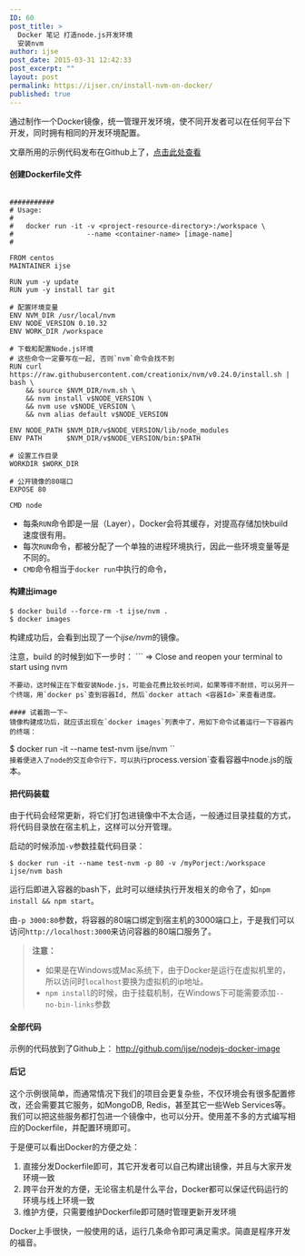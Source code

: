 ```yaml
---
ID: 60
post_title: >
  Docker 笔记 打造node.js开发环境
  安装nvm
author: ijse
post_date: 2015-03-31 12:42:33
post_excerpt: ""
layout: post
permalink: https://ijser.cn/install-nvm-on-docker/
published: true
---
```

<p>通过制作一个Docker镜像，统一管理开发环境，使不同开发者可以在任何平台下开发，同时拥有相同的开发环境配置。</p>

<p>文章所用的示例代码发布在Github上了，<a href="http://github.com/ijse/nodejs-docker-image">点击此处查看</a></p>

<h4 id="toc_0">创建Dockerfile文件</h4>

<pre><code class="language-dockerfile">
###########
# Usage:
#
#   docker run -it -v &lt;project-resource-directory&gt;:/workspace \
#                  --name &lt;container-name&gt; [image-name]
#

FROM centos
MAINTAINER ijse

RUN yum -y update
RUN yum -y install tar git

# 配置环境变量
ENV NVM_DIR /usr/local/nvm
ENV NODE_VERSION 0.10.32
ENV WORK_DIR /workspace

# 下载和配置Node.js环境
# 这些命令一定要写在一起, 否则`nvm`命令会找不到
RUN curl https://raw.githubusercontent.com/creationix/nvm/v0.24.0/install.sh | bash \
    &amp;&amp; source $NVM_DIR/nvm.sh \
    &amp;&amp; nvm install v$NODE_VERSION \
    &amp;&amp; nvm use v$NODE_VERSION \
    &amp;&amp; nvm alias default v$NODE_VERSION

ENV NODE_PATH $NVM_DIR/v$NODE_VERSION/lib/node_modules
ENV PATH      $NVM_DIR/v$NODE_VERSION/bin:$PATH

# 设置工作目录
WORKDIR $WORK_DIR

# 公开镜像的80端口
EXPOSE 80

CMD node
</code></pre>

<ul>
<li>每条<code>RUN</code>命令即是一层（Layer），Docker会将其缓存，对提高存储加快build速度很有用。</li>
<li>每次<code>RUN</code>命令，都被分配了一个单独的进程环境执行，因此一些环境变量等是不同的。</li>
<li><code>CMD</code>命令相当于<code>docker run</code>中执行的命令，</li>
</ul>

<h4 id="toc_1">构建出image</h4>

<pre><code>$ docker build --force-rm -t ijse/nvm .
$ docker images
</code></pre>

<p>构建成功后，会看到出现了一个<em>ijse/nvm</em>的镜像。</p>

<p>注意，build 的时候到如下一步时：
```
=&gt; Close and reopen your terminal to start using nvm</p>

<pre><code>不要动，这时候正在下载安装Node.js，可能会花费比较长时间，如果等得不耐烦，可以另开一个终端，用`docker ps`查到容器Id, 然后`docker attach &lt;容器Id&gt;`来查看进度。

#### 试着跑一下~
镜像构建成功后，就应该出现在`docker images`列表中了，用如下命令试着运行一下容器内的终端：
</code></pre>

<p>$ docker run -it --name test-nvm ijse/nvm
``<code>
接着便进入了node的交互命令行下，可以执行</code>process.version`查看容器中node.js的版本。</p>

<h4 id="toc_2">把代码装载</h4>

<p>由于代码会经常更新，将它们打包进镜像中不太合适，一般通过目录挂载的方式，将代码目录放在宿主机上，这样可以分开管理。</p>

<p>启动的时候添加<code>-v</code>参数挂载代码目录：</p>

<pre><code>$ docker run -it --name test-nvm -p 80 -v /myPorject:/workspace ijse/nvm bash
</code></pre>

<p>运行后即进入容器的bash下，此时可以继续执行开发相关的命令了，如<code>npm install &amp;&amp; npm start</code>。</p>

<p>由<code>-p 3000:80</code>参数，将容器的80端口绑定到宿主机的3000端口上，于是我们可以访问<code>http://localhost:3000</code>来访问容器的80端口服务了。</p>

<blockquote>
<p><strong>注意：</strong>  </p>

<ul>
<li>如果是在Windows或Mac系统下，由于Docker是运行在虚拟机里的，所以访问时<code>localhost</code>要换为虚拟机的ip地址。</li>
<li><code>npm install</code>的时候，由于挂载机制，在Windows下可能需要添加<code>--no-bin-links</code>参数</li>
</ul>
</blockquote>

<h4 id="toc_3">全部代码</h4>

<p>示例的代码放到了Github上： <a href="http://github.com/ijse/nodejs-docker-image">http://github.com/ijse/nodejs-docker-image</a></p>

<h4 id="toc_4">后记</h4>

<p>这个示例很简单，而通常情况下我们的项目会更复杂些，不仅环境会有很多配置修改，还会需要其它服务，如MongoDB, Redis，甚至其它一些Web Services等。我们可以把这些服务都打包进一个镜像中，也可以分开。使用差不多的方式编写相应的Dockerfile，并配置环境即可。</p>

<p>于是便可以看出Docker的方便之处：</p>

<ol>
<li>直接分发Dockerfile即可，其它开发者可以自己构建出镜像，并且与大家开发环境一致</li>
<li>跨平台开发的方便，无论宿主机是什么平台，Docker都可以保证代码运行的环境与线上环境一致</li>
<li>维护方便，只需要维护Dockerfile即可随时管理更新开发环境</li>
</ol>

<p>Docker上手很快，一般使用的话，运行几条命令即可满足需求。简直是程序开发的福音。</p>